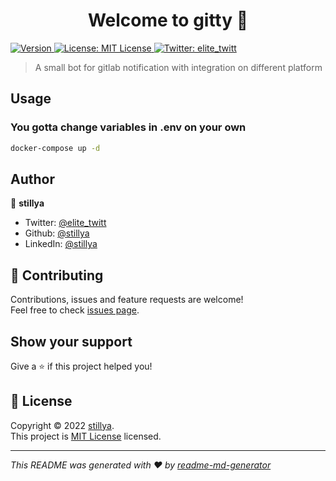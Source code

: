 <h1 align="center">Welcome to gitty 👋</h1>
<p>
  <a href="https://www.npmjs.com/package/gitty" target="_blank">
    <img alt="Version" src="https://img.shields.io/npm/v/gitty.svg">
  </a>
  <a href="https://github.com/stillya/gitty/blob/master/LICENSE" target="_blank">
    <img alt="License: MIT License" src="https://img.shields.io/badge/License-MIT License-yellow.svg" />
  </a>
  <a href="https://twitter.com/elite\_twitt" target="_blank">
    <img alt="Twitter: elite_twitt" src="https://img.shields.io/twitter/follow/elite_twitt.svg?style=social" />
  </a>
</p>

> A small bot for gitlab notification with integration on different platform

## Usage

### You gotta change variables in <b>.env</b> on your own 
```sh
docker-compose up -d
```

## Author

👤 **stillya**

* Twitter: [@elite\_twitt](https://twitter.com/elite\_twitt)
* Github: [@stillya](https://github.com/stillya)
* LinkedIn: [@stillya](https://linkedin.com/in/stillya)

## 🤝 Contributing

Contributions, issues and feature requests are welcome!<br />Feel free to check [issues page](https://github.com/stillya/gitty/issues). 

## Show your support

Give a ⭐️ if this project helped you!

## 📝 License

Copyright © 2022 [stillya](https://github.com/stillya).<br />
This project is [MIT License](https://github.com/stillya/gitty/blob/master/LICENSE) licensed.

***
_This README was generated with ❤️ by [readme-md-generator](https://github.com/kefranabg/readme-md-generator)_
